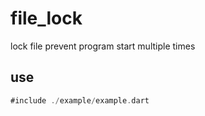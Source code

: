 # file_lock

lock file prevent program start multiple times

## use

```dart
#include ./example/example.dart
```
